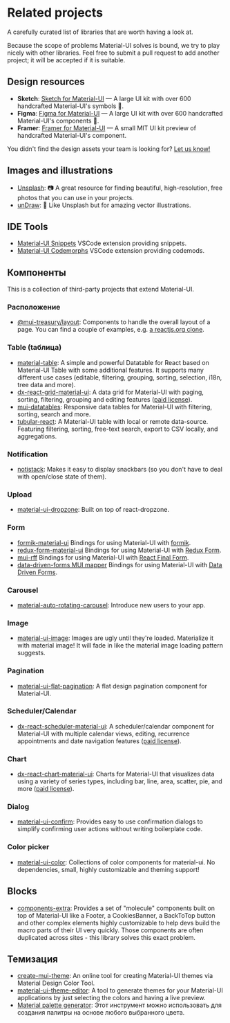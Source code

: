 # Related projects

<p class="description">A carefully curated list of libraries that are worth having a look at.</p>

Because the scope of problems Material-UI solves is bound, we try to play nicely with other libraries. Feel free to submit a pull request to add another project; it will be accepted if it is suitable.

## Design resources

- **Sketch**: [Sketch for Material-UI](https://material-ui.com/store/items/sketch-react/?utm_source=docs&utm_medium=referral&utm_campaign=related-projects-sketch) — A large UI kit with over 600 handcrafted Material-UI's symbols 💎.
- **Figma**: [Figma for Material-UI](https://material-ui.com/store/items/figma-react/?utm_source=docs&utm_medium=referral&utm_campaign=related-projects-sketch) — A large UI kit with over 600 handcrafted Material-UI's components 🎨.
- **Framer**: [Framer for Material-UI](https://packages.framer.com/package/material-ui/material-ui) — A small MIT UI kit preview of handcrafted Material-UI's component.

You didn't find the design assets your team is looking for? [Let us know!](mailto:design@material-ui.com)

## Images and illustrations

- [Unsplash](https://unsplash.com): 📷 A great resource for finding beautiful, high-resolution, free photos that you can use in your projects.
- [unDraw](https://undraw.co/): 📐 Like Unsplash but for amazing vector illustrations.

## IDE Tools

- [Material-UI Snippets](https://marketplace.visualstudio.com/items?itemName=vscodeshift.material-ui-snippets) VSCode extension providing snippets.
- [Material-UI Codemorphs](https://marketplace.visualstudio.com/items?itemName=vscodeshift.material-ui-codemorphs) VSCode extension providing codemods.

## Компоненты

This is a collection of third-party projects that extend Material-UI.

### Расположение

- [@mui-treasury/layout](https://mui-treasury.com/layout): Components to handle the overall layout of a page. You can find a couple of examples, e.g. [a reactjs.org clone](https://mui-treasury.com/layout/clones/reactjs).

### Table (tаблица)

- [material-table](https://github.com/mbrn/material-table): A simple and powerful Datatable for React based on Material-UI Table with some additional features. It supports many different use cases (editable, filtering, grouping, sorting, selection, i18n, tree data and more).
- [dx-react-grid-material-ui](https://devexpress.github.io/devextreme-reactive/react/grid/): A data grid for Material-UI with paging, sorting, filtering, grouping and editing features ([paid license](https://js.devexpress.com/licensing/)).
- [mui-datatables](https://github.com/gregnb/mui-datatables): Responsive data tables for Material-UI with filtering, sorting, search and more.
- [tubular-react](https://github.com/unosquare/tubular-react): A Material-UI table with local or remote data-source. Featuring filtering, sorting, free-text search, export to CSV locally, and aggregations.

### Notification

- [notistack](https://github.com/iamhosseindhv/notistack): Makes it easy to display snackbars (so you don't have to deal with open/close state of them).

### Upload

- [material-ui-dropzone](https://github.com/Yuvaleros/material-ui-dropzone): Built on top of react-dropzone.

### Form

- [formik-material-ui](https://github.com/stackworx/formik-material-ui) Bindings for using Material-UI with [formik](https://jaredpalmer.com/formik).
- [redux-form-material-ui](https://github.com/erikras/redux-form-material-ui) Bindings for using Material-UI with [Redux Form](https://redux-form.com/).
- [mui-rff](https://github.com/lookfirst/mui-rff) Bindings for using Material-UI with [React Final Form](https://final-form.org/react).
- [data-driven-forms MUI mapper](https://github.com/data-driven-forms/react-forms/tree/master/packages/mui-component-mapper) Bindings for using Material-UI with [Data Driven Forms](https://data-driven-forms.org/).

### Carousel

- [material-auto-rotating-carousel](https://mui.wertarbyte.com/#material-auto-rotating-carousel): Introduce new users to your app.

### Image

- [material-ui-image](https://mui.wertarbyte.com/#material-ui-image): Images are ugly until they're loaded. Materialize it with material image! It will fade in like the material image loading pattern suggests.

### Pagination

- [material-ui-flat-pagination](https://github.com/szmslab/material-ui-flat-pagination): A flat design pagination component for Material-UI.

### Scheduler/Calendar

- [dx-react-scheduler-material-ui](https://devexpress.github.io/devextreme-reactive/react/scheduler/): A scheduler/calendar component for Material-UI with multiple calendar views, editing, recurrence appointments and date navigation features ([paid license](https://js.devexpress.com/licensing/)).

### Chart

- [dx-react-chart-material-ui](https://devexpress.github.io/devextreme-reactive/react/chart/): Charts for Material-UI that visualizes data using a variety of series types, including bar, line, area, scatter, pie, and more ([paid license](https://js.devexpress.com/licensing/)).

### Dialog

- [material-ui-confirm](https://github.com/jonatanklosko/material-ui-confirm): Provides easy to use confirmation dialogs to simplify confirming user actions without writing boilerplate code.

### Color picker

- [material-ui-color](https://github.com/mikbry/material-ui-color): Collections of color components for material-ui. No dependencies, small, highly customizable and theming support!

## Blocks

- [components-extra](https://github.com/alexandre-lelain/components-extra): Provides a set of "molecule" components built on top of Material-UI like a Footer, a CookiesBanner, a BackToTop button and other complex elements highly customizable to help devs build the macro parts of their UI very quickly. Those components are often duplicated across sites - this library solves this exact problem.

## Темизация

- [create-mui-theme](https://react-theming.github.io/create-mui-theme/): An online tool for creating Material-UI themes via Material Design Color Tool.
- [material-ui-theme-editor](https://in-your-saas.github.io/material-ui-theme-editor/): A tool to generate themes for your Material-UI applications by just selecting the colors and having a live preview.
- [Material palette generator](https://material.io/inline-tools/color/): Этот инструмент можно использовать для создания палитры на основе любого выбранного цвета.